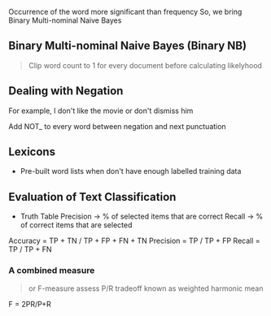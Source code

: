 Occurrence of the word more significant than frequency
So, we bring Binary Multi-nominal Naive Bayes

## Binary Multi-nominal Naive Bayes (Binary NB)
> Clip word count to 1 for every document before calculating likelyhood


## Dealing with Negation

For example, I don't like the movie or don't dismiss him

Add NOT_ to every word between negation and next punctuation


## Lexicons
- Pre-built word lists when don't have enough labelled training data

## Evaluation of Text Classification

- Truth Table
Precision -> % of selected items that are correct
Recall -> % of correct items that are selected

Accuracy = TP + TN / TP + FP + FN + TN
Precision = TP / TP + FP
Recall = TP / TP + FN

### A combined measure
> or F-measure assess P/R tradeoff known as weighted harmonic mean

F = 2PR/P+R